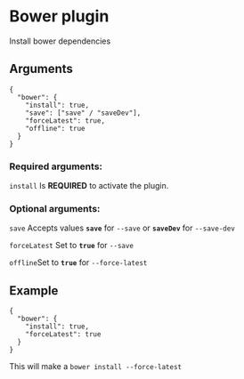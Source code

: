 # Bower plugin

Install bower dependencies

## Arguments
```
{
  "bower": {
    "install": true,
    "save": ["save" / "saveDev"],
    "forceLatest": true,
    "offline": true
  }
}
```

### Required arguments:
```install``` Is __REQUIRED__ to activate the plugin.

### Optional arguments:
```save``` Accepts values __```save```__ for ```--save``` or __```saveDev```__ for ```--save-dev```

```forceLatest``` Set to __```true```__ for ```--save```

```offline```Set to __```true```__ for ```--force-latest```

## Example
```
{
  "bower": {
    "install": true,
    "forceLatest": true
  }
}
```
This will make a ```bower install --force-latest```

